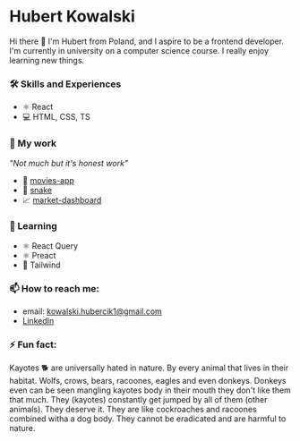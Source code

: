 # Hubert Kowalski

Hi there 👋 I'm Hubert from Poland, and I aspire to be a frontend developer. I'm currently in university on a computer science course.
I really enjoy learning new things.

### 🛠 Skills and Experiences

- ⚛️ React
- 💻 HTML, CSS, TS

### 🔭 My work

_"Not much but it's honest work"_

- 🍿 [movies-app](https://github.com/hubcio2115/movies-app-frontend)
- 🐍 [snake](https://github.com/hubcio2115/snake)
- 📈 [market-dashboard](https://github.com/hubcio2115/market-dashboard)

### 🌱 Learning

- ⚛️ React Query
- ⚛️ Preact
- 💨 Tailwind

### 📫 How to reach me:

- email: kowalski.hubercik1@gmail.com
- [LinkedIn](https://www.linkedin.com/in/hubert-kowalski-447aaa213/)

### ⚡ Fun fact:

Kayotes 🐕 are universally hated in nature. By every animal that lives in their habitat. Wolfs, crows, bears, racoones, eagles and even donkeys. Donkeys even can be seen mangling kayotes body in their mouth they don't like them that much. They (kayotes) constantly get jumped by all of them (other animals). They deserve it. They are like cockroaches and racoones combined witha a dog body. They cannot be eradicated and are harmful to nature. 
